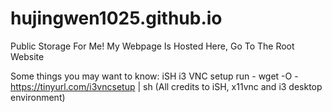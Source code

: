 # hujingwen1025.github.io
Public Storage For Me!
My Webpage Is Hosted  Here, Go To The Root Website

Some things you may want to know:
iSH i3 VNC setup run - wget -O - https://tinyurl.com/i3vncsetup | sh
(All credits to iSH, x11vnc and i3 desktop environment)